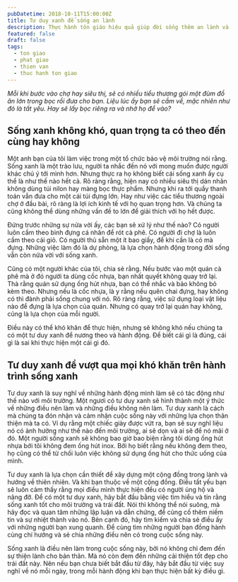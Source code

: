 ```yaml
---
pubDatetime: 2018-10-11T15:00:00Z
title: Tư duy xanh để sống an lành
description: Thực hành tôn giáo hiệu quả giúp đời sống thêm an lành và hạnh phúc, giác ngộ nhiều điều hữu ích để đem lại năng lượng tích cực cho bản thân, và giá trị đẹp cho cộng đồng.
featured: false
draft: false
tags:
  - ton giao
  - phat giao
  - thien van
  - thuc hanh ton giao
---
```


_Mỗi khi bước vào chợ hay siêu thị, sẽ có nhiều tiểu thương gói một đùm đồ ăn lớn trong bọc rồi đưa cho bạn. Liệu lúc ấy bạn sẽ cầm về, mặc nhiên như đó là tất yếu. Hay sẽ lấy bọc riêng ra và nhở họ để vào?_

## Sống xanh không khó, quan trọng ta có theo đến cùng hay không

Một anh bạn của tôi làm việc trong một tổ chức bảo vệ môi trường nói rằng. Sống xanh là một trào lưu, người ta nhắc đến nó với mong muốn được người khác chú ý tới mình hơn. Nhưng thực ra họ không biết cái sống xanh ấy cụ thể là như thế nào hết cả. Rõ ràng rằng, hiện nay có nhiều siêu thị dán nhãn không dùng túi nilon hay màng bọc thực phẩm. Nhưng khi ra tới quầy thanh toán vẫn đưa cho một cái túi đựng lớn. Hay như việc các tiểu thương ngoài chợ ở đầu bài, rõ ràng là lợi ích kinh tế với họ quan trọng hơn. Và chúng ta cũng không thể dùng những vấn đề to lớn để giải thích với họ hết được.

Đứng trước những sự nửa vời ấy, các bạn sẽ xử lý như thế nào? Có người luôn cầm theo bình đựng cá nhân để rót cà phê. Có người đi chợ là luôn cầm theo cái giỏ. Có người thủ sẵn một ít bao giấy, để khi cần là có mà đựng. Những việc làm đó là dự phòng, là lựa chọn hành động trong đời sống vẫn còn nửa vời với sống xanh.

Cũng có một người khác của tôi, chia sẻ rằng. Nếu bước vào một quán cà phê mà ở đó người ta dùng cốc nhựa, bạn nhất quyết không quay trở lại. Thà rằng quán sử dụng ống hút nhựa, bạn có thể nhắc và bảo không bỏ kèm theo. Nhưng nếu là cốc nhựa, là y rằng nếu quên chai đựng, hay không có thì đành phải sống chung với nó. Rõ ràng rằng, việc sử dụng loại vật liệu nào để đựng là lựa chọn của quán. Nhưng có quay trở lại quán hay không, cũng là lựa chọn của mỗi người.

Điều này có thể khó khăn để thực hiện, nhưng sẽ không khó nếu chúng ta có một tư duy xanh để nương theo và hành động. Để biết cái gì là đúng, cái gì là sai khi thực hiện một cái gì đó.

## Tư duy xanh để vượt qua mọi khó khăn trên hành trình sống xanh

Tư duy xanh là suy nghĩ về những hành động mình làm sẽ có tác động như thế nào với môi trường. Một ngươi có tư duy xanh sẽ hình thành một ý thức về những điều nên làm và những điều không nên làm. Tư duy xanh là cách mà chúng ta đón nhận và cảm nhận cuộc sống này với những lựa chọn thân thiện mà ta có. Ví dụ rằng một chiếc giày được vứt ra, bạn sẽ suy nghĩ liệu nó có ảnh hưởng như thế nào đến môi trường, ai sẽ dọn và ai sẽ để nó mãi ở đó. Một người sống xanh sẽ không bao giờ bao biện rằng tôi dùng ống hút nhựa bởi tôi không đem ống hút inox. Bởi họ biết rằng nếu không đem theo, họ cũng có thể từ chối luôn việc không sử dụng ống hút cho thức uống của mình.

Tư duy xanh là lựa chọn cần thiết để xây dựng một cộng đồng trong lành và hướng về thiên nhiên. Và khi bạn thuộc về một cộng đồng. Điều tất yếu bạn sẽ luôn cảm thấy rằng mọi điều mình thực hiện đều có người ủng hộ và nâng đỡ. Để có một tư duy xanh, hãy bắt đầu bằng việc tìm hiểu và tin rằng sống xanh tốt cho môi trường và trái đất. Nói thì không thể nói suông, mà hãy đọc và quan tâm những lập luận và dẫn chứng, để củng cố thêm niềm tin và sự nhiệt thành vào nó. Bên cạnh đó, hãy tìm kiếm và chia sẻ điều ấy với những người bạn xung quanh. Để cùng tìm những người bạn đồng hành cùng chí hướng và sẻ chia những điều nên có trong cuộc sống này.

Sống xanh là điều nên làm trong cuộc sống này, bởi nó không chỉ đem đến sự thiện lành cho bản thân. Mà nó còn đem đến những cải thiện tốt đẹp cho trái đất này. Nên nếu bạn chưa biết bắt đầu từ đây, hãy bắt đầu từ việc suy nghĩ về nó mỗi ngày, trong mỗi hành động khi bạn thực hiện bất kỳ điều gì.
